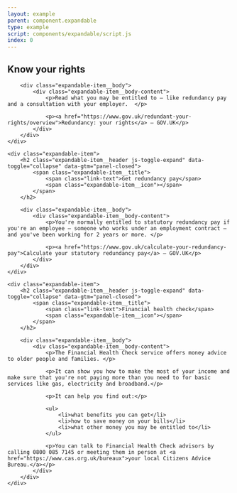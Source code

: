 ```yaml
---
layout: example
parent: component.expandable
type: example
script: components/expandable/script.js
index: 0
---
```


<div class="expandable">
    <div class="expandable-item">
        <h2 class="expandable-item__header js-toggle-expand" data-toggle="collapse" data-gtm="panel-closed">
            <span class="expandable-item__title">
                <span class="link-text">Know your rights</span>
                <span class="expandable-item__icon"></span>
            </span>
        </h2>

        <div class="expandable-item__body">
            <div class="expandable-item__body-content">
                <p>Read what you may be entitled to – like redundancy pay and a consultation with your employer.  </p>

                <p><a href="https://www.gov.uk/redundant-your-rights/overview">Redundancy: your rights</a> – GOV.UK</p>
            </div>
        </div>
    </div>

    <div class="expandable-item">
        <h2 class="expandable-item__header js-toggle-expand" data-toggle="collapse" data-gtm="panel-closed">
            <span class="expandable-item__title">
                <span class="link-text">Get redundancy pay</span>
                <span class="expandable-item__icon"></span>
            </span>
        </h2>

        <div class="expandable-item__body">
            <div class="expandable-item__body-content">
                <p>You're normally entitled to statutory redundancy pay if you're an employee – someone who works under an employment contract – and you've been working for 2 years or more. </p>

                <p><a href="https://www.gov.uk/calculate-your-redundancy-pay">Calculate your statutory redundancy pay</a> – GOV.UK</p>
            </div>
        </div>
    </div>

    <div class="expandable-item">
        <h2 class="expandable-item__header js-toggle-expand" data-toggle="collapse" data-gtm="panel-closed">
            <span class="expandable-item__title">
                <span class="link-text">Financial health check</span>
                <span class="expandable-item__icon"></span>
            </span>
        </h2>

        <div class="expandable-item__body">
            <div class="expandable-item__body-content">
                <p>The Financial Health Check service offers money advice to older people and families. </p>

                <p>It can show you how to make the most of your income and make sure that you're not paying more than you need to for basic services like gas, electricity and broadband.</p>

                <p>It can help you find out:</p>

                <ul>
                    <li>what benefits you can get</li>
                    <li>how to save money on your bills</li>
                    <li>what other money you may be entitled to</li>
                </ul>

                <p>You can talk to Financial Health Check advisors by calling 0800 085 7145 or meeting them in person at <a href="https://www.cas.org.uk/bureaux">your local Citizens Advice Bureau.</a></p>
            </div>
        </div>
    </div>
</div>
